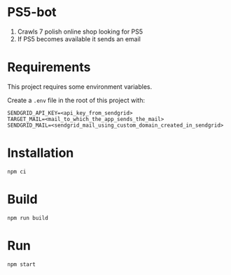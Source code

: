 # PS5-bot

1. Crawls 7 polish online shop looking for PS5
2. If PS5 becomes available it sends an email

# Requirements

This project requires some environment variables.

Create a `.env` file in the root of this project with:

```env
SENDGRID_API_KEY=<api_key_from_sendgrid>
TARGET_MAIL=<mail_to_which_the_app_sends_the_mail>
SENDGRID_MAIL=<sendgrid_mail_using_custom_domain_created_in_sendgrid>
```

# Installation

```
npm ci
```

# Build

```
npm run build
```

# Run

```
npm start
```
